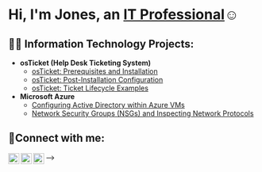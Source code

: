 <h1>Hi, I'm Jones, an <a href="https://linkedin.com/in/jones-phebe">IT Professional</a>☺</h1>

<h2>👨‍💻 Information Technology Projects:</h2>

- <b>osTicket (Help Desk Ticketing System)</b>
  - [osTicket: Prerequisites and Installation](https://github.com/justjones5/osticket-prereqs)
  - [osTicket: Post-Installation Configuration](https://github.com/justjones5/Post-Install-config)
  - [osTicket: Ticket Lifecycle Examples](https://github.com/justjones5/ticket-lifestyle/blob/main/README.md)
- <b>Microsoft Azure</b>
  - [Configuring Active Directory within Azure VMs](https://github.com/justjones5/configure-ad/tree/main)
  - [Network Security Groups (NSGs) and Inspecting Network Protocols](https://github.com/joshmadakorcc/azure-network-protocols)

<h2>🤳Connect with me:</h2>

[<img align="left" alt="Josh | Twitter" width="22px" src="https://cdn.jsdelivr.net/npm/simple-icons@v3/icons/twitter.svg" />][twitter]
[<img align="left" alt="Josh | LinkedIn" width="22px" src="https://cdn.jsdelivr.net/npm/simple-icons@v3/icons/linkedin.svg" />][linkedin]
[<img align="left" alt="Josh | Instagram" width="22px" src="https://cdn.jsdelivr.net/npm/simple-icons@v3/icons/instagram.svg" />][instagram]

[twitter]: https://twitter.com/Josh
[instagram]: https://www.instagram.com/Josh
[linkedin]: https://linkedin.com/in/jones-phebe
-->
